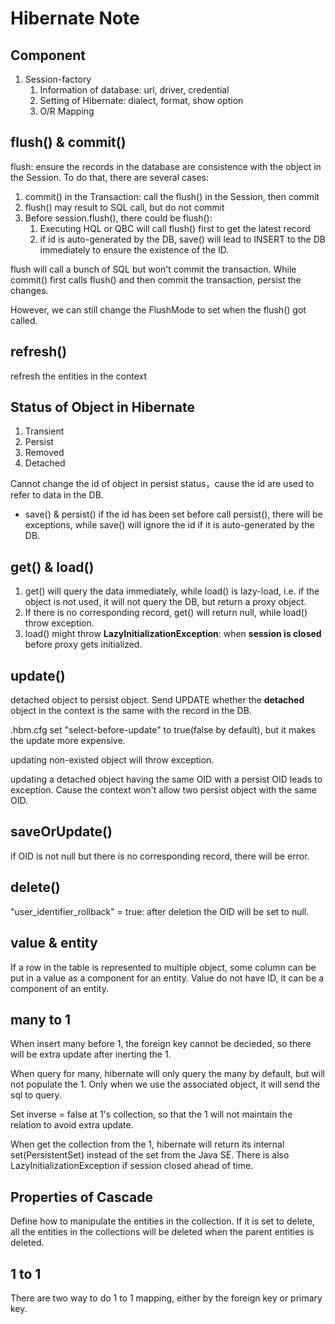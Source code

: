 # Hibernate Note

## Component
1. Session-factory
   1. Information of database: url, driver, credential
   2. Setting of Hibernate: dialect, format, show option
   3. O/R Mapping

 ## flush() & commit()
flush: ensure the records in the database are consistence with the object in the Session. To do that, there are several cases:
1. commit() in the Transaction: call the flush() in the Session, then commit
2. flush() may result to SQL call, but do not commit
3. Before session.flush(), there could be flush():
   1. Executing HQL or QBC will call flush() first to get the latest record
   2. if id is auto-generated by the DB, save() will lead to INSERT to the DB immediately to ensure the existence of the ID.

flush will call a bunch of SQL but won't commit the transaction. While commit() first calls flush() and then commit the transaction, persist the changes.

However, we can still change the FlushMode to set when the flush() got called.

## refresh()
refresh the entities in the context

## Status of Object in Hibernate

1. Transient
2. Persist
3. Removed
4. Detached

Cannot change the id of object in persist status，cause the id are used to refer to data in the DB.

* save() & persist() if the id has been set before call persist(), there will be exceptions, while save() will ignore the id if it is auto-generated by the DB.

## get() & load()
1. get() will query the data immediately, while load() is lazy-load, i.e. if the object is not used, it will not query the DB, but return a proxy object.
2. If there is no corresponding record, get() will return null, while load() throw exception.
3. load() might throw **LazyInitializationException**: when **session is closed** before proxy gets initialized.

## update()
detached object to persist object. Send UPDATE whether the **detached** object in the context is the same with the record in the DB.

.hbm.cfg set "select-before-update" to true(false by default), but it makes the update more expensive.

updating non-existed object will throw exception.

updating a detached object having the same OID with a persist OID leads to exception. Cause the context won't allow two persist object with the same OID.

## saveOrUpdate()
if OID is not null but there is no corresponding record, there will be error.

## delete()
"user_identifier_rollback" = true: after deletion the OID will be set to null.


## value & entity
If a row in the table is represented to multiple object, some column can be put in a value as a component for an entity. Value do not have ID, it can be a component of an entity.

## many to 1
When insert many before 1, the foreign key cannot be decieded, so there will be extra update after inerting the 1.

When query for many, hibernate will only query the many by default, but will not populate the 1. Only when we use the associated object, it will send the sql to query.

Set inverse = false at 1's collection, so that the 1 will not maintain the relation to avoid extra update.

When get the collection from the 1, hibernate will return its internal set(PersistentSet) instead of the set from the Java SE. There is also LazyInitializationException if session closed ahead of time.

## Properties of Cascade
Define how to manipulate the entities in the collection. If it is set to delete, all the entities in the collections will be deleted when the parent entities is deleted.

## 1 to 1
There are two way to do 1 to 1 mapping, either by the foreign key or primary key.